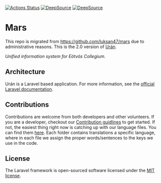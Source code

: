 [![Actions Status](https://github.com/EotvosCollegium/mars/workflows/CI/badge.svg)](https://github.com/EotvosCollegium/mars/actions)
[![DeepSource](https://deepsource.io/gh/EotvosCollegium/mars.svg/?label=active+issues&show_trend=true&token=s1njz51FCL5qKVRJ9_xmr-7j)](https://deepsource.io/gh/EotvosCollegium/mars/?ref=repository-badge)
[![DeepSource](https://deepsource.io/gh/EotvosCollegium/mars.svg/?label=resolved+issues&show_trend=true&token=s1njz51FCL5qKVRJ9_xmr-7j)](https://deepsource.io/gh/EotvosCollegium/mars/?ref=repository-badge)

# Mars

This repo is migrated from https://github.com/luksan47/mars due to administrative reasons. This is the 2.0 version of [Urán](https://github.com/kovacsur10/uran).

*Unified information system for Eötvös Collegium.* 

## Architecture

Urán is a Laravel based application. For more information, see the [official Laravel documentation](https://laravel.com/docs).

## Contributions

Contributions are welcome from both developers and other volunteers. If you are a developer, checkout our
[Contribution guidlines](CONTRIBUTING.md) to get started.
If not, the easiest thing right now is catching up with our language files. You can find them
[here](resources/lang). Each folder contains translations a specific
language, where in each file we assign the proper words/sentences to the keys we use in the code.

## License

The Laravel framework is open-sourced software licensed under the [MIT license](http://opensource.org/licenses/MIT).
